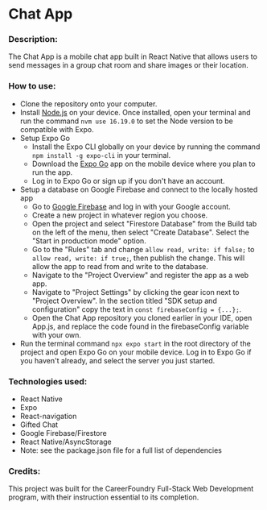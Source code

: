 # Chat App

### Description:
The Chat App is a mobile chat app built in React Native that allows users to send messages in a group chat room and share images or their location. 

### How to use:
- Clone the repository onto your computer.
- Install [Node.js](https://nodejs.org/en/learn/getting-started/how-to-install-nodejs) on your device. Once installed, open your terminal and run the command `nvm use 16.19.0` to set the Node version to be compatible with Expo.
- Setup Expo Go
  - Install the Expo CLI globally on your device by running the command `npm install -g expo-cli` in your terminal.
  - Download the [Expo Go](https://expo.dev/expo-go) app on the mobile device where you plan to run the app.
  - Log in to Expo Go or sign up if you don't have an account.
- Setup a database on Google Firebase and connect to the locally hosted app
  - Go to [Google Firebase](https://firebase.google.com/) and log in with your Google account.
  - Create a new project in whatever region you choose.
  - Open the project and select "Firestore Database" from the Build tab on the left of the menu, then select "Create Database". Select the "Start in production mode" option.
  - Go to the "Rules" tab and change `allow read, write: if false;` to `allow read, write: if true;`, then publish the change. This will allow the app to read from and write to the database.
  - Navigate to the "Project Overview" and register the app as a web app.
  - Navigate to "Project Settings" by clicking the gear icon next to "Project Overview". In the section titled "SDK setup and configuration" copy the text in `const firebaseConfig = {...};`.
  - Open the Chat App repository you cloned earlier in your IDE, open App.js, and replace the code found in the firebaseConfig variable with your own.
- Run the terminal command `npx expo start` in the root directory of the project and open Expo Go on your mobile device. Log in to Expo Go if you haven't already, and select the server you just started.


### Technologies used:
- React Native
- Expo
- React-navigation
- Gifted Chat
- Google Firebase/Firestore
- React Native/AsyncStorage
- Note: see the package.json file for a full list of dependencies

### Credits:
This project was built for the CareerFoundry Full-Stack Web Development program, with their instruction essential to its completion.
